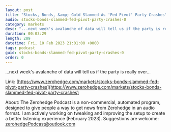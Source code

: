```yaml
---
layout: post
title: "Stocks, Bonds, &amp; Gold Slammed As 'Fed Pivot' Party Crashes"
audio: stocks-bonds-slammed-fed-pivot-party-crashes-0
category: markets
desc: "...next week's avalanche of data will tell us if the party is really over..."
duration: 00:03:29
length: 209
datetime: Fri, 10 Feb 2023 21:01:00 +0000
tags: podcast
guid: stocks-bonds-slammed-fed-pivot-party-crashes-0
order: 0
---
```

...next week's avalanche of data will tell us if the party is really over...

Link: [https://www.zerohedge.com/markets/stocks-bonds-slammed-fed-pivot-party-crashes](https://www.zerohedge.com/markets/stocks-bonds-slammed-fed-pivot-party-crashes)

About: The Zerohedge Podcast is a non-commercial, automated program, designed to give people a way to get news from Zerohedge in an audio format.  I am actively working on tweaking and improving the setup to create a better listening experience (February 2023).  Suggestions are welcome: [zerohedgePodcast@outlook.com](mailto:zerohedgePodcast@outlook.com)